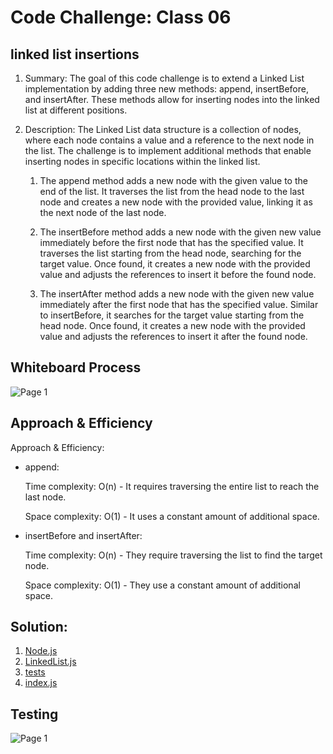 # Code Challenge: Class 06
## linked list insertions

1.   Summary:
                The goal of this code challenge is to extend a Linked List implementation by adding three new methods: append, insertBefore, and insertAfter. These methods allow for inserting nodes into the linked list at different positions.
2. Description:
                The Linked List data structure is a collection of nodes, where each node contains a value and a reference to the next node in the list. The challenge is to implement additional methods that enable inserting nodes in specific locations within the linked list.

    1. The append method adds a new node with the given value to the end of the list. It traverses the list from the head node to the last node and creates a new node with the provided value, linking it as the next node of the last node.

    2. The insertBefore method adds a new node with the given new value immediately before the first node that has the specified value. It traverses the list starting from the head node, searching for the target value. Once found, it creates a new node with the provided value and adjusts the references to insert it before the found node.

    3. The insertAfter method adds a new node with the given new value immediately after the first node that has the specified value. Similar to insertBefore, it searches for the target value starting from the head node. Once found, it creates a new node with the provided value and adjusts the references to insert it after the found node.



## Whiteboard Process
![Page 1](https://i.ibb.co/G5v4WTg/Untitled-1-page-0001-1.jpg)


## Approach & Efficiency
Approach & Efficiency:

- append:

    Time complexity: O(n) - It requires traversing the entire list to reach the last node.

    Space complexity: O(1) - It uses a constant amount of additional space.

- insertBefore and insertAfter:

    Time complexity: O(n) - They require traversing the list to find the target node.

    Space complexity: O(1) - They use a constant amount of additional space.

## Solution:
1. [Node.js](./lib/Node.js)
2. [LinkedList.js](./lib/LinkedList.js)
3. [tests](./__tests__/LinkedListInsertions.test.js)
4. [index.js](./index.js)

## Testing
![Page 1](https://i.ibb.co/cTgTGZz/insertion.png)